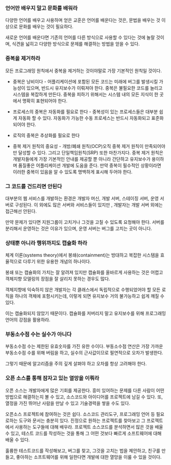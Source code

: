 ### 언어만 배우지 말고 문화를 배워라
다양한 언어를 배우고 사용하며 얻은 교훈은 언어를 배운다는 것은, 문법을 배우는 것 이상으로 문화를 배우는 것이 필요하다.

새로운 언어를 배운다면 기존의 언어를 다른 방식으로 사용할 수 있다는 것에 놀랄 것이며, 식견을 넓히고 다양한 방식으로 문제를 해결하는 방법을 얻을 수 있다.

### 중복을 제거하라
모든 프로그래밍 원칙에서 중복을 제거하는 것이야말로 가장 기본적인 원칙일 것이다. 
* 중복은 낭비이다 - 어플리케이션에 포함된 모든 코드는 미래에 버그를 발생시킬 가능성이 있으며, 반드시 유지보수가 이뤄져야 한다. 
중복은 불필요한 코드를 늘리고 시스템을 복잡하게 만든다. 중복을 피하기 위해서는 시스템 내의 모든 지식이 한 곳에서 명확히 표현되어야 한다.

* 프로세스의 중복은 자동화를 필요로 한다 - 중복성이 있는 프로세스들은 대부분 쉽게 자동화 할 수 있다. 자동화가 가능한 수동 프로세스는 반드시 자동화되고 표준화되어야 한다.

* 로직의 중복은 추상화를 필요로 한다 

* 중복 제거 원칙의 중요성 - 개방/폐쇄 원칙(OCP)오직 중복 제거 원칙이 만족되어야만 달성할 수 있다. 그리고 단일책임원칙(SRP) 또한 마찬가지다.
중복 제거 원칙은 개발자들에게 가장 기본적인 안내를 제공할 뿐 아니라 간단하고 유지보수가 용이하며 품질좋은 어플리케이션 개발에 도움을 준다. 
만약 중복이 필수적인 상황이라면 이러한 중복이 있음을 알 수 있도록 명백하게 표시해 두어야 한다. 

### 그 코드를 건드리면 안된다
대부분의 웹 서비스를 개발하는 환경은 개발자 머신, 개발 서버, 스테이징 서버, 운영 서버로 구성된다. 이 외에도 많은 서버와 서비스들이 있지만 , 개발자는 개발 서버 외에는 접근해선 안된다.

만약 문제가 있다면 지원그룹이 고치거나 그것을 고칠 수 있도록 요청해야 한다. 서버를 분리해서 운영하는 것은 이유가 있으며, 운영 서버는 버그를 고치는 곳이 아니다.

### 상태뿐 아니라 행위까지도 캡슐화 하라
체계 이론(systems theory)에서 봉쇄(containment)는 방대하고 복잡한 시스템을 효율적으로 다루기 위한 유용한 개념의 하나이다. 

봉쇄 또는 캡슐화의 가치는 잘 알려져 있지만 캡슐화를 올바르게 사용하는 것은 어렵고 객체지향 모델링의 장점을 잘 살리지 못하는 경우도 많다.

객체지향에 익숙하지 않은 개발자는 각 클래스에서 독립적으로 수행되었어야 할 모든 로직을 하나의 객체에 포함시키는데, 이렇게 되면 유지보수 거의 불가능하고 쉽게 깨질 수 있다.

이는 캡슐화되지 않았기 때문이다. 캡슐화를 저버리지 말고 유지보수를 위해 프로그래밍 언어의 강점을 활용하라.

### 부동소수점 수는 실수가 아니다
부동소수점 수는 제한된 유효숫자를 가진 유한 수이다. 부동소수점 연산은 가장 가까운 부동소수점 수를 위해 버림을 하고, 실수의 근사값이므로 필연적으로 오차가 발생한다.

그렇기 때문에 알고리즘을 주의 깊게 살펴야 하고 오차를 항상 고려해야 한다.

### 오픈 소스를 통해 잠자고 있는 열망을 이뤄라
오픈 소스는 개발자에게 많은 기회를 제공한다. 흥미 있어하는 문제를 다른 사람이 어떤 방법으로 해결하는지 볼 수 있고, 소스코드와 아이디어를 프로젝트에 남길 수 있다.
또, 열정을 가진 뛰어난 사람을 만날 수 있고 기술경력을 쌓을 수도 있다. 

오픈소스 프로젝트에 참여하는 것은 쉽다. 소스코드 관리도구, 프로그래밍 언어 등 필요로하는 도구와 문서는 충분히 있다. 
진정으로 원하는 프로젝트를 찾아보고 그 프로젝트에서 사용하는 도구들에 대해 배우라. 프로젝트 소스코드를 분석하면서 많은 것을 배울 수 있고, 
테스트 코드를 작성하는 것을 통해 그 어떤 것보다 빠르게 소프트웨어에 대해 배울 수 있다.

훌륭한 테스트코드를 작성해보고, 버그를 찾고, 그것을 고치는 법을 제안하고, 친구를 만들고, 좋아하는 소프트웨어를 위해 일한다면 개발에 대한 열망을 이룰 수 있을 것이다.
